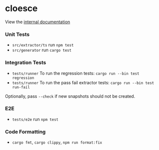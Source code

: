 # cloesce

View the [internal documentation](https://cloesce.pages.dev)

### Unit Tests

- `src/extractor/ts` run `npm test`
- `src/generator` run `cargo test`

### Integration Tests


- `tests/runner` To run the regression tests: `cargo run --bin test regression`
- `tests/runner` To run the pass fail extractor tests: `cargo run --bin test run-fail`

Optionally, pass `--check` if new snapshots should not be created.

### E2E

- `tests/e2e` run `npm test`

### Code Formatting

- `cargo fmt`, `cargo clippy`, `npm run format:fix`
